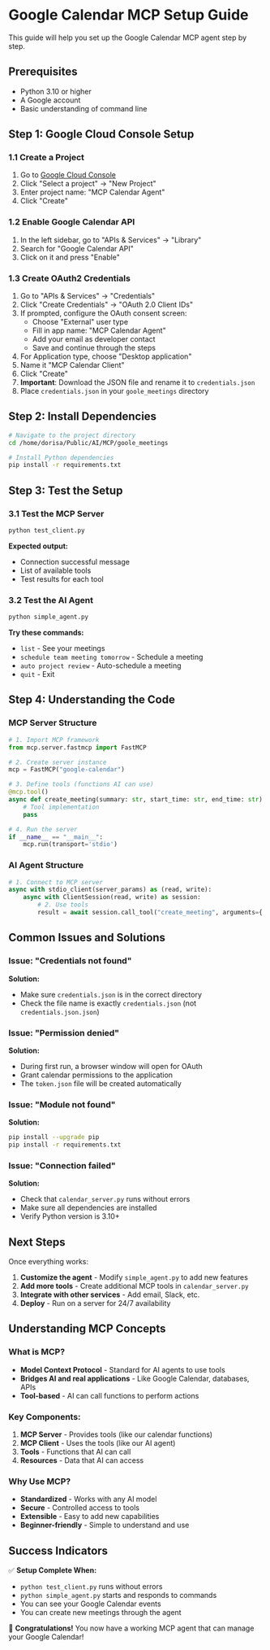 # Google Calendar MCP Setup Guide

This guide will help you set up the Google Calendar MCP agent step by step.

## Prerequisites

- Python 3.10 or higher
- A Google account
- Basic understanding of command line

## Step 1: Google Cloud Console Setup

### 1.1 Create a Project

1. Go to [Google Cloud Console](https://console.cloud.google.com/)
2. Click "Select a project" → "New Project"
3. Enter project name: "MCP Calendar Agent"
4. Click "Create"

### 1.2 Enable Google Calendar API

1. In the left sidebar, go to "APIs & Services" → "Library"
2. Search for "Google Calendar API"
3. Click on it and press "Enable"

### 1.3 Create OAuth2 Credentials

1. Go to "APIs & Services" → "Credentials"
2. Click "Create Credentials" → "OAuth 2.0 Client IDs"
3. If prompted, configure the OAuth consent screen:
   - Choose "External" user type
   - Fill in app name: "MCP Calendar Agent"
   - Add your email as developer contact
   - Save and continue through the steps
4. For Application type, choose "Desktop application"
5. Name it "MCP Calendar Client"
6. Click "Create"
7. **Important**: Download the JSON file and rename it to `credentials.json`
8. Place `credentials.json` in your `goole_meetings` directory

## Step 2: Install Dependencies

```bash
# Navigate to the project directory
cd /home/dorisa/Public/AI/MCP/goole_meetings

# Install Python dependencies
pip install -r requirements.txt
```

## Step 3: Test the Setup

### 3.1 Test the MCP Server

```bash
python test_client.py
```

**Expected output:**

- Connection successful message
- List of available tools
- Test results for each tool

### 3.2 Test the AI Agent

```bash
python simple_agent.py
```

**Try these commands:**

- `list` - See your meetings
- `schedule team meeting tomorrow` - Schedule a meeting
- `auto project review` - Auto-schedule a meeting
- `quit` - Exit

## Step 4: Understanding the Code

### MCP Server Structure

```python
# 1. Import MCP framework
from mcp.server.fastmcp import FastMCP

# 2. Create server instance
mcp = FastMCP("google-calendar")

# 3. Define tools (functions AI can use)
@mcp.tool()
async def create_meeting(summary: str, start_time: str, end_time: str):
    # Tool implementation
    pass

# 4. Run the server
if __name__ == "__main__":
    mcp.run(transport='stdio')
```

### AI Agent Structure

```python
# 1. Connect to MCP server
async with stdio_client(server_params) as (read, write):
    async with ClientSession(read, write) as session:
        # 2. Use tools
        result = await session.call_tool("create_meeting", arguments={...})
```

## Common Issues and Solutions

### Issue: "Credentials not found"

**Solution:**

- Make sure `credentials.json` is in the correct directory
- Check the file name is exactly `credentials.json` (not `credentials.json.json`)

### Issue: "Permission denied"

**Solution:**

- During first run, a browser window will open for OAuth
- Grant calendar permissions to the application
- The `token.json` file will be created automatically

### Issue: "Module not found"

**Solution:**

```bash
pip install --upgrade pip
pip install -r requirements.txt
```

### Issue: "Connection failed"

**Solution:**

- Check that `calendar_server.py` runs without errors
- Make sure all dependencies are installed
- Verify Python version is 3.10+

## Next Steps

Once everything works:

1. **Customize the agent** - Modify `simple_agent.py` to add new features
2. **Add more tools** - Create additional MCP tools in `calendar_server.py`
3. **Integrate with other services** - Add email, Slack, etc.
4. **Deploy** - Run on a server for 24/7 availability

## Understanding MCP Concepts

### What is MCP?

- **Model Context Protocol** - Standard for AI agents to use tools
- **Bridges AI and real applications** - Like Google Calendar, databases, APIs
- **Tool-based** - AI can call functions to perform actions

### Key Components:

1. **MCP Server** - Provides tools (like our calendar functions)
2. **MCP Client** - Uses the tools (like our AI agent)
3. **Tools** - Functions that AI can call
4. **Resources** - Data that AI can access

### Why Use MCP?

- **Standardized** - Works with any AI model
- **Secure** - Controlled access to tools
- **Extensible** - Easy to add new capabilities
- **Beginner-friendly** - Simple to understand and use

## Success Indicators

✅ **Setup Complete When:**

- `python test_client.py` runs without errors
- `python simple_agent.py` starts and responds to commands
- You can see your Google Calendar events
- You can create new meetings through the agent

🎉 **Congratulations!** You now have a working MCP agent that can manage your Google Calendar!
